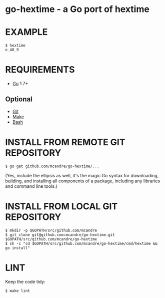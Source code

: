 # go-hextime - a Go port of hextime

# EXAMPLE

```
$ hextime
e_40_9
```
# REQUIREMENTS

* [Go](https://golang.org/) 1.7+

## Optional

* [Git](https://git-scm.com)
* [Make](https://www.gnu.org/software/make/)
* [Bash](https://www.gnu.org/software/bash/)

# INSTALL FROM REMOTE GIT REPOSITORY

```
$ go get github.com/mcandre/go-hextime/...
```

(Yes, include the ellipsis as well, it's the magic Go syntax for downloading, building, and installing all components of a package, including any libraries and command line tools.)

# INSTALL FROM LOCAL GIT REPOSITORY

```
$ mkdir -p $GOPATH/src/github.com/mcandre
$ git clone git@github.com:mcandre/go-hextime.git $GOPATH/src/github.com/mcandre/go-hextime
$ sh -c "cd $GOPATH/src/github.com/mcandre/go-hextime/cmd/hextime && go install"
```

# LINT

Keep the code tidy:

```
$ make lint
```
